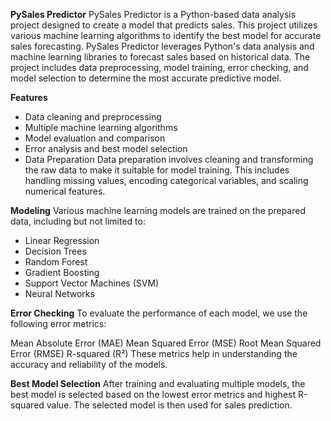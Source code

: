 **PySales Predictor**
PySales Predictor is a Python-based data analysis project designed to create a model that predicts sales. This project utilizes various machine learning algorithms to identify the best model for accurate sales forecasting. PySales Predictor leverages Python's data analysis and machine learning libraries to forecast sales based on historical data. The project includes data preprocessing, model training, error checking, and model selection to determine the most accurate predictive model.

**Features**
* Data cleaning and preprocessing
* Multiple machine learning algorithms
* Model evaluation and comparison
* Error analysis and best model selection
* Data Preparation
Data preparation involves cleaning and transforming the raw data to make it suitable for model training. This includes handling missing values, encoding categorical variables, and scaling numerical features.

**Modeling**
Various machine learning models are trained on the prepared data, including but not limited to:

* Linear Regression
* Decision Trees
* Random Forest
* Gradient Boosting
* Support Vector Machines (SVM)
* Neural Networks

**Error Checking**
To evaluate the performance of each model, we use the following error metrics:

Mean Absolute Error (MAE)
Mean Squared Error (MSE)
Root Mean Squared Error (RMSE)
R-squared (R²)
These metrics help in understanding the accuracy and reliability of the models.

**Best Model Selection**
After training and evaluating multiple models, the best model is selected based on the lowest error metrics and highest R-squared value. The selected model is then used for sales prediction.
